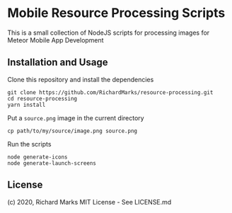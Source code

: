 # Mobile Resource Processing Scripts

This is a small collection of NodeJS scripts for processing images for Meteor Mobile App Development

## Installation and Usage

Clone this repository and install the dependencies

```
git clone https://github.com/RichardMarks/resource-processing.git
cd resource-processing
yarn install
```

Put a `source.png` image in the current directory

```
cp path/to/my/source/image.png source.png
```

Run the scripts

```
node generate-icons
node generate-launch-screens
```

## License
(c) 2020, Richard Marks
MIT License - See LICENSE.md
